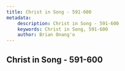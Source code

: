 ```yaml
---
title: Christ in Song - 591-600
metadata:
    description: Christ in Song - 591-600
    keywords: Christ in Song, 591-600
    author: Brian Onang'o
---
```



## Christ in Song - 591-600
  